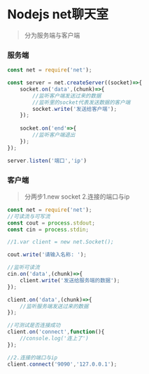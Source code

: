 # Nodejs net聊天室

> 分为服务端与客户端

### 服务端

```javascript
const net = require('net');

const server = net.createServer((socket)=>{
	socket.on('data',(chunk)=>{
		//监听客户端发送过来的数据
		//监听里的socket代表发送数据的客户端
        socket.write('发送给客户端');
	});
	
	socket.on('end'=>{
		//监听客户端退出
	});
});

server.listen('端口','ip')
```

### 客户端

> 分两步1.new socket 2.连接的端口与ip

```javascript
const net = require('net');
//可读流与可写流
const cout = process.stdout;
const cin = process.stdin;

//1.var client = new net.Socket();

cout.write('请输入名称: ');

//监听可读流
cin.on('data',(chunk)=>{
	client.write('发送给服务端的数据');
});

client.on('data',(chunk)=>{
	//监听服务端发送过来的数据
});

//可测试是否连接成功
client.on('connect',function(){
	//console.log('连上了')
});

//2.连接的端口与ip
client.connect('9090','127.0.0.1');
```

